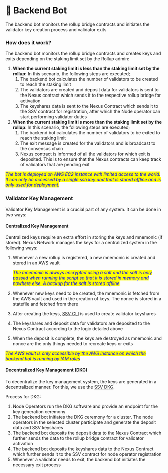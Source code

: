 # 🤖 Backend Bot

The backend bot monitors the rollup bridge contracts and initiates the validator key creation process and validator exits

### How does it work?

The backend bot monitors the rollup bridge contracts and creates keys and exits depending on the staking limit set by the Rollup admin:

1. **When the current staking limit is less than the staking limit set by the rollup:** In this scenario, the following steps are executed;
   1. The backend bot calculates the number of validators to be created to reach the staking limit
   2. The validators are created and deposit data for validators is sent to the Nexus contract which sends it to the respective rollup bridge for activation
   3. The keyshares data is sent to the Nexus Contract which sends it to the SSV contract for registration, after which the Node operator can start performing validator duties
2. **When the current staking limit is more than the staking limit set by the rollup**: In this scenario, the following steps are executed;
   1. The backend bot calculates the number of validators to be exited to reach the staking limit
   2. The exit message is created for the validators and is broadcast to the consensus chain
   3. Nexus contract is informed of all the validators for which exit is deposited. This is to ensure that the Nexus contracts can keep track of validators that are pending exit

_<mark style="color:blue;">The bot is deployed on AWS EC2 instance with limited access to the world. It can only be accessed by a single ssh key and that is stored offline and is only used for deployment.</mark>_

### Validator Key Management

Validator Key Management is a crucial part of any system. It can be done in two ways:

#### Centralized Key Management

Centralized keys require an extra effort in storing the keys and mnemonic (if stored). Nexus Network manages the keys for a centralized system in the following ways:

1.  Whenever a new rollup is registered, a new mnemonic is created and stored in an AWS vault

    _<mark style="color:blue;">The mnemonic is always encrypted using a salt and the salt is only passed when running the script so that it is stored in memory and nowhere else. A backup for the salt is stored offline</mark>_
2. Whenever new keys need to be created, the mnemonic is fetched from the AWS vault and used in the creation of keys. The nonce is stored in a statefile and fetched from there
3. After creating the keys, [SSV CLI](https://github.com/bloxapp/ssv-keys) is used to create validator keyshares
4. The keyshares and deposit data for validators are deposited to the Nexus Contract according to the logic detailed above
5. When the deposit is complete, the keys are destroyed as mnemonic and nonce are the only things needed to recreate keys or exits

_<mark style="color:blue;">The AWS vault is only accessible by the AWS instance on which the backend bot is running by IAM roles</mark>_&#x20;

#### Decentralized Key Management (DKG)

To decentralize the key management system, the keys are generated in a decentralized manner. For this, we use the [SSV DKG](https://docs.ssv.network/operator-user-guides/operator-node/enabling-dkg).&#x20;

Process for DKG:

1. Node Operators run the DKG software and provide an endpoint for the key generation ceremony
2. The backend bot initiates the DKG ceremony for a cluster. The node operators in the selected cluster participate and generate the deposit data and SSV keyshares
3. The backend bot deposits the deposit data to the Nexus Contract which further sends the data to the rollup bridge contract for validator activation
4. The backend bot deposits the keyshares data to the Nexus Contract which further sends it to the SSV contract for node operator registration
5. Whenever a validator needs to exit, the backend bot initiates the necessary exit process

